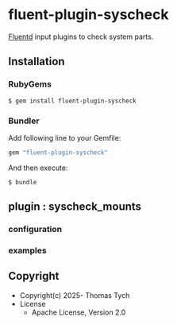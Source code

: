 # fluent-plugin-syscheck

[Fluentd](https://fluentd.org/) input plugins to check system parts.



## Installation

### RubyGems

```
$ gem install fluent-plugin-syscheck
```

### Bundler

Add following line to your Gemfile:

```ruby
gem "fluent-plugin-syscheck"
```

And then execute:

```
$ bundle
```



## plugin : syscheck_mounts

### configuration

### examples


## Copyright

* Copyright(c) 2025- Thomas Tych
* License
  * Apache License, Version 2.0
